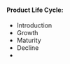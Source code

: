 #### Product Life Cycle:
 - Introduction
 - Growth
 - Maturity
 - Decline
 - 
<!--stackedit_data:
eyJoaXN0b3J5IjpbLTE0MzE3ODE1MzgsLTY3OTUzMzM1NV19
-->